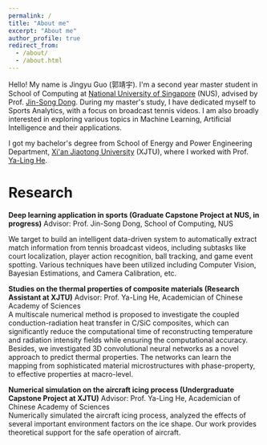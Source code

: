 ```yaml
---
permalink: /
title: "About me"
excerpt: "About me"
author_profile: true
redirect_from: 
  - /about/
  - /about.html
---
```


Hello! My name is Jingyu Guo (郭靖宇). I'm a second year master student in School of Computing at [National University of Singapore](https://nus.edu.sg/) (NUS), advised by Prof. [Jin-Song Dong](https://www.comp.nus.edu.sg/~dongjs/). During my master's study, I have dedicated myself to Sports Analytics, with a focus on broadcast tennis videos. I am also broadly interested in exploring various topics in Machine Learning, Artificial Intelligence and their applications.

I got my bachelor's degree from School of Energy and Power Engineering Department, [Xi'an Jiaotong University](http://en.xjtu.edu.cn/) (XJTU), where I worked with Prof. [Ya-Ling He](https://scholar.google.com/citations?user=lCIq-10AAAAJ&hl=zh-CN&oi=ao).


Research
======
**Deep learning application in sports (Graduate Capstone Project at NUS, in progress)**
Advisor: Prof. Jin-Song Dong, School of Computing, NUS

We target to build an intelligent data-driven system to automatically extract match information from tennis broadcast videos, including subtasks like court localization, player action recognition, ball tracking, and game event spotting. Various techniques have been utilized including Computer Vision, Bayesian Estimations, and Camera Calibration, etc.

**Studies on the thermal properties of composite materials (Research Assistant at XJTU)**
Advisor: Prof. Ya-Ling He, Academician of Chinese Academy of Sciences                                                                                                                                                                                             
A multiscale numerical method is proposed to investigate the coupled conduction-radiation heat transfer in C/SiC composites, which can significantly reduce the computational time of reconstructing temperature and radiation intensity fields while ensuring the computational accuracy.
Besides, we investigated 3D convolutional neural networks as a novel approach to predict thermal properties. The networks can learn the mapping from sophisticated material microstructures with phase-property, to effective properties at macro-level.

**Numerical simulation on the aircraft icing process (Undergraduate Capstone Project at XJTU)**
Advisor: Prof. Ya-Ling He, Academician of Chinese Academy of Sciences                                                                                                                                                                                             
Numerically simulated the aircraft icing process, analyzed the effects of several important environment factors on the ice shape. Our work provides theoretical support for the safe operation of aircraft.
